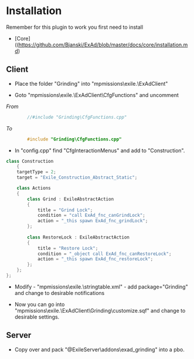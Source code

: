 # Installation

Remember for this plugin to work you first need to install  
* [Core]((https://github.com/Bjanski/ExAd/blob/master/docs/core/installation.md)
  
## Client

* Place the folder "Grinding" into "mpmissions\exile.<MAP>\ExAdClient\"  

* Goto "mpmissions\exile.<MAP>\ExAdClient\CfgFunctions" and uncomment  

_From_  
```cpp  
        //#include "Grinding\CfgFunctions.cpp"	 
```  
_To_  
```cpp  
        #include "Grinding\CfgFunctions.cpp"	
```  

* In "config.cpp" find "CfgInteractionMenus" and add to "Construction".
```cpp
class Construction
	{
	targetType = 2;
	target = "Exile_Construction_Abstract_Static";

	class Actions 
	{
		class Grind : ExileAbstractAction
		{
			title = "Grind Lock";
			condition = "call ExAd_fnc_canGrindLock";
			action = "_this spawn ExAd_fnc_grindLock";
		};
		
		class RestoreLock : ExileAbstractAction
		{
			title = "Restore Lock";
			condition = "_object call ExAd_fnc_canRestoreLock";
			action = "_this spawn ExAd_fnc_restoreLock";
		};
	};
};
```

* Modify - "mpmissions\exile.<MAP>\stringtable.xml" - add package="Grinding" and change to desirable notifications
  
* Now you can go into "mpmissions\exile.<MAP>\ExAdClient\Grinding\customize.sqf" and change to desirable settings.
  
## Server 

* Copy over and pack "@ExileServer\addons\exad_grinding" into a pbo.